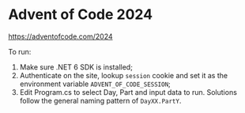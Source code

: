 # Advent of Code 2024

https://adventofcode.com/2024

To run: 
1. Make sure .NET 6 SDK is installed;
2. Authenticate on the site, lookup `session` cookie and set it as the environment variable `ADVENT_OF_CODE_SESSION`;
3. Edit Program.cs to select Day, Part and input data to run. Solutions follow the general naming pattern of `DayXX.PartY`.

